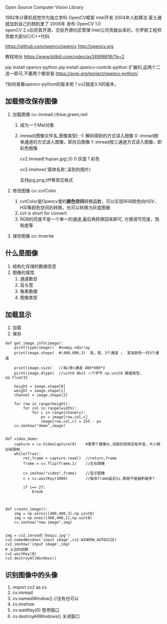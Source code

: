 Open Source Computer Vision Library

1982年计算机视觉作为独立学科
OpenCV框架 intel开发
2004年人脸算法  富士通就加到自己的相机里了
2006年 发布 OpenCV 1.0   
openCV 2.x后将其开源，交给开源社区管理
Intel公司贡献出来的，尔罗斯工程师贡献大部分C/C++代码

https://github.com/opencv/opencv
http://opencv.org


教程地址
    https://www.bilibili.com/video/av24998616/?p=2

pip install opencv-python
pip install opencv-contrib-python   扩展的,这两个二选一即可,不要两个都安装
    https://pypi.org/project/opencv-python/

?如何查看opencv-python的版本呢？cv2就是3.X的版本，

## 加载修改保存图像
1. 加载图像    cv::imread       //blue,green,red
    1. 成为一个Mat对象
    1. imread(图像文件名,图像类型)
        -1: 解码得到的方式读入图像
        0:  imread按单通道的方式读入图像，即灰白图像
        1:  imread按三通道方式读入图像，即彩色图像

        cv2.imread('tupian.jpg',0)
            0 灰度
            1 彩色
        
        cv2.imshow('窗体名称',读到的图片)
        

        支持jpg,png,tiff等常见格式
    
1. 修改图像    cv::cvtColor
    1. cvtColor是Opencv里的**颜色空间**转换函数，可以实现RGB颜色向HSV，HSI等颜色空间的转换，也可以转换为灰度图像
    1. cvt is short for convert
    1. RGB的亮度不是一个单一的通道,最后再转换回来即可, 方便调节亮度，饱和度等
    
1. 保存图像    cv::imwrite


## 什么是图像
1. 结构化存储的数据信息
1. 图像的属性
    1. 通道数目
    1. 高与宽
    1. 像素数据
    1. 图像类型

## 加载显示
1. 加载
1. 保存

```
def get_image_info(image):
    pirnt(type(image))  #numpy.ndarray
    print(image.shape)  #(400,800,3)  高，宽，3个通道 ;  宽高颜色一共3个通道
    
    print(image.size)   //高×宽×通道 400*800*3
    pirnt(image.dtype)  //uint8 8bit 一个字节 np.unit8 数据类型，np.float32

    height = image.shape[0]
    weight = image.shape[1]
    channel = image.shape[2]

    for row in range(height):
        for col in range(width):
            for c in range(chanels):
                pv = image[row,col,c]
                image[row,col,c] = 255 - pv
    cv.imshow("demo",image)


def video_demo:
    capture = cv.VideoCapture(0)    #第零个摄像头,读取的视频没有声音，大小貌似有限制
    while(True):
        ret,frame = capture.read()  //return,frame
        frame = cv.flip(frame,1)    //左右镜像

        cv.imshow("video",frame)    //显示图像
        c = cv.waitKey(1000)        //每张frame延迟1s,那是不是越积越多?

        if c== 27:
            break
    


def create_image():
    img = np.zeros([400,400,3],np.uint8)
    img = np.ones([400,400,1],np.uint8)
    cv.imshow("new image",img)


img = cv2.imread('boqiu.jpg')
cv2.namedWindow('input image',cv2.WINDOW_AUTOSIZE)
cv2.imshow('input image',img)
# 上边的函数
cv2.waitKey(0)
cv2.destroyAllWindows()
```


## 识别图像中的头像
1. import cv2 as cv
1. cv.imread
1. cv.namedWindow() //没有也可以
1. cv.imshow
1. cv.waitKey(0)                暂停窗口
1. cv.destroyAllWindows()       关闭窗口


